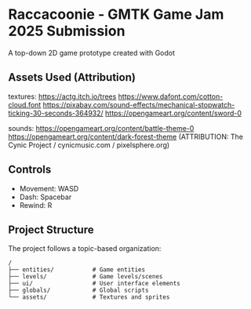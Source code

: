 # Raccacoonie - GMTK Game Jam 2025 Submission

A top-down 2D game prototype created with Godot

## Assets Used (Attribution)

textures:
https://actg.itch.io/trees
https://www.dafont.com/cotton-cloud.font
https://pixabay.com/sound-effects/mechanical-stopwatch-ticking-30-seconds-364932/
https://opengameart.org/content/sword-0

sounds:
https://opengameart.org/content/battle-theme-0
https://opengameart.org/content/dark-forest-theme (ATTRIBUTION: The Cynic Project / cynicmusic.com / pixelsphere.org)

## Controls

- Movement: WASD
- Dash: Spacebar
- Rewind: R

## Project Structure

The project follows a topic-based organization:

```
/
├── entities/           # Game entities
├── levels/             # Game levels/scenes
├── ui/                 # User interface elements
├── globals/            # Global scripts
└── assets/             # Textures and sprites
```
